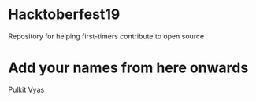 # Hacktoberfest19
Repository for helping first-timers contribute to open source

# Add your names from here onwards

Pulkit Vyas